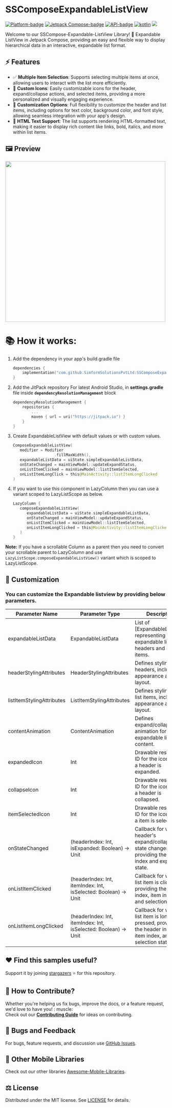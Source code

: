 # SSComposeExpandableListView

[![Platform-badge]][Android]
[![Jetpack Compose-badge]][Android]
[![API-badge]][Android]
[![kotlin]](https://kotlinlang.org)
[![](https://jitpack.io/v/SimformSolutionsPvtLtd/SSComposeExpandableListView.svg)](https://jitpack.io/#SimformSolutionsPvtLtd/SSComposeExpandableListView)

<!-- Description -->
Welcome to our SSCompose-Expandable-ListView Library! :tada:
Expandable ListView in Jetpack Compose, providing an easy and flexible way to display hierarchical data in an interactive, expandable list format.

## :zap: Features
- :white_check_mark: **Multiple Item Selection**: Supports selecting multiple items at once, allowing users to interact with the list more efficiently.
- :wrench: **Custom Icons**: Easily customizable icons for the header, expand/collapse actions, and selected items, providing a more personalized and visually engaging experience.
- :art: **Customization Options**: Full flexibility to customize the header and list items, including options for text color, background color, and font style, allowing seamless integration with your app's design.
- :page_facing_up: **HTML Text Support**: The list supports rendering HTML-formatted text, making it easier to display rich content like links, bold, italics, and more within list items.

## :framed_picture: Preview
<a href="https://github.com/SimformSolutionsPvtLtd/SSComposeExpandableListView/blob/d557ac99738b14a1a92297883114b33d2ecc9c6a/app/src/main/java/com/app/sscomposeexpandablelistview/ui/MainActivity.kt#L54C13-L54C45"><img src="ExpandableListView.gif" height="500px"/></a>

# :books: How it works:
1. Add the dependency in your app's build.gradle file
    ```kotlin
    dependencies {
        implementation("com.github.SimformSolutionsPvtLtd:SSComposeExpandableListView:<LATEST_TAG>")
    }
    ```
2. Add the JitPack repository
   For latest Android Studio, in **settings.gradle** file
   inside **`dependencyResolutionManagement`** block

    ```kotlin
    dependencyResolutionManagement {
        repositories {
            ...
            maven { url = uri("https://jitpack.io") }
        }
    }
     ```
   
3. Create ExpandableListView with default values or with custom values.
   ```kotlin
   ComposeExpandableListView(
      modifier = Modifier
                     .fillMaxWidth(),
      expandableListData = uiState.simpleExpandableListData,
      onStateChanged = mainViewModel::updateExpandStatus,
      onListItemClicked = mainViewModel::listItemSelected,
      onListItemLongClick = this@MainActivity::listItemLongClicked
   )
   ``` 
4. If you want to use this component in LazyColumn then you can use a variant scoped to LazyListScope as below.
   ```kotlin
   LazyColumn {
      composeExpandableListView(
         expandableListData = uiState.simpleExpandableListData,
         onStateChanged = mainViewModel::updateExpandStatus,
         onListItemClicked = mainViewModel::listItemSelected,
         onListItemLongClicked = this@MainActivity::listItemLongClicked
      )
   }
   ```
 
**Note:** If you have a scrollable Column as a parent then you need to convert your scrollable parent to LazyColumn and use `LazyListScope.composeExpandableListView()` variant which is scoped to LazyListScope.

## :art: Customization

### You can customize the Expandable listview by providing below parameters.

| Parameter Name            | Parameter Type                                                  | Description                                                                                                 | Default Value                    |
|---------------------------|-----------------------------------------------------------------|-------------------------------------------------------------------------------------------------------------|----------------------------------|
| expandableListData        | ExpandableListData                                              | List of [ExpandableListData] representing the expandable list's headers and child items.                    | N/A                              |
| headerStylingAttributes   | HeaderStylingAttributes                                         | Defines styling for headers, including appearance and layout.                                               | defaultHeaderStylingAttributes   |
| listItemStylingAttributes | ListItemStylingAttributes                                       | Defines styling for list items, including appearance and layout.                                            | defaultListItemStylingAttributes |
| contentAnimation          | ContentAnimation                                                | Defines expand/collapse animation for expandable list content.                                              | defaultContentAnimation          |
| expandedIcon              | Int                                                             | Drawable resource ID for the icon when a header is expanded.                                                | up arrow                         |
| collapseIcon              | Int                                                             | Drawable resource ID for the icon when a header is collapsed.                                               | down arrow                       |
| itemSelectedIcon          | Int                                                             | Drawable resource ID for the icon when a item is selected.                                                  | check mark                       |
| onStateChanged            | (headerIndex: Int, isExpanded: Boolean) -> Unit                 | Callback for when a header's expand/collapse state changes, providing the header index and expanded state.  | Empty Lambda                     |
| onListItemClicked         | (headerIndex: Int, itemIndex: Int, isSelected: Boolean) -> Unit | Callback for when a list item is clicked, providing the header index, item index, and selection state.      | Empty Lambda                     |
| onListItemLongClicked     | (headerIndex: Int, itemIndex: Int, isSelected: Boolean) -> Unit | Callback for when a list item is long pressed, providing the header index, item index, and selection state. | Empty Lambda                     |


## :heart: Find this samples useful?

Support it by joining [stargazers] :star: for this repository.

## :handshake: How to Contribute?

Whether you're helping us fix bugs, improve the docs, or a feature request, we'd love to have you! :
muscle: \
Check out our __[Contributing Guide]__ for ideas on contributing.

## :lady_beetle: Bugs and Feedback

For bugs, feature requests, and discussion use [GitHub Issues].

## :rocket: Other Mobile Libraries

Check out our other libraries [Awesome-Mobile-Libraries].

## :balance_scale: License

Distributed under the MIT license. See [LICENSE] for details.
<!-- Reference links -->

[Android]:                    https://www.android.com/

[Android App Architecture]:   https://developer.android.com/topic/architecture

[stargazers]:                 https://github.com/SimformSolutionsPvtLtd/SSComposeExpandableListView/stargazers

[Contributing Guide]:         CONTRIBUTING.md

[Github Issues]:              https://github.com/SimformSolutionsPvtLtd/SSComposeExpandableListView/issues

[Awesome-Mobile-Libraries]:   https://github.com/SimformSolutionsPvtLtd/Awesome-Mobile-Libraries

[license]:                    LICENSE

<!-- Badges -->

[Platform-badge]:             https://img.shields.io/badge/Platform-Android-green.svg?logo=Android

[Jetpack Compose-badge]:      https://img.shields.io/badge/Jetpack_Compose-v1.9.2-1c274a.svg?logo=jetpackcompose&logoColor=3ddc84

[API-badge]:                  https://img.shields.io/badge/API-24+-51b055

[kotlin]:                     https://img.shields.io/badge/Kotlin-v1.9.0-blue.svg
